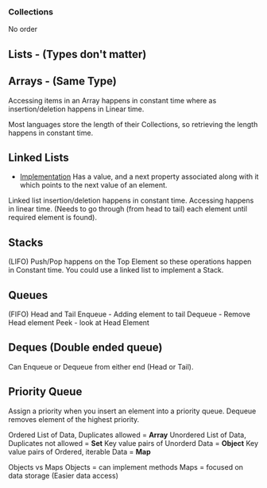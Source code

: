 ### Collections
No order

## Lists - (Types don't matter) 

## Arrays - (Same Type)

Accessing items in an Array happens in constant time where as insertion/deletion
happens in Linear time.

Most languages store the length of their Collections, so retrieving the length
happens in constant time.


## Linked Lists

- [Implementation](./impl/linked-lists.js)
Has a value, and a next property associated along with it
which points to the next value of an element.

Linked list insertion/deletion happens in constant time.
Accessing happens in linear time. (Needs to go through (from head to tail)
each element until required element is found).

## Stacks

(LIFO)
Push/Pop happens on the Top Element so these operations happen in Constant time.
You could use a linked list to implement a Stack.

## Queues

(FIFO)
Head and Tail
Enqueue - Adding element to tail
Dequeue - Remove Head element
Peek - look at Head Element

## Deques (Double ended queue)

Can Enqueue or Dequeue from either end (Head or Tail).

## Priority Queue

Assign a priority when you insert an element into a priority queue.
Dequeue removes element of the highest priority.

Ordered List of Data, Duplicates allowed = **Array**
Unordered List of Data, Duplicates not allowed = **Set**
Key value pairs of Unorderd Data = **Object**
Key value pairs of Ordered, iterable Data = **Map**

Objects vs Maps
Objects = can implement methods
Maps = focused on data storage (Easier data access)
